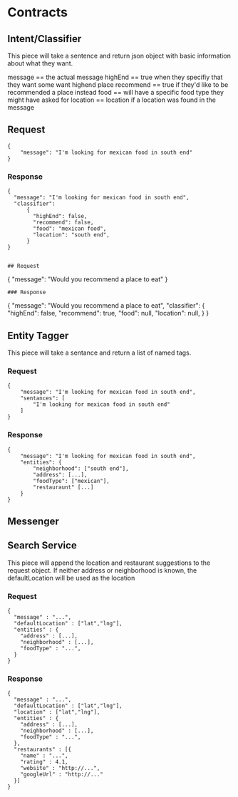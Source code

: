 # Contracts

## Intent/Classifier
This piece will take a sentence and return json object with basic information 
about what they want. 

message == the actual message
highEnd == true when they specifiy that they want some want highend place
recommend == true if they'd like to be recommended a place instead
food == will have a specific food type they might have asked for
location == location if a location was found in the message 

## Request
```
{
	"message": "I'm looking for mexican food in south end"
}
```
### Response
```
{
  "message": "I'm looking for mexican food in south end",
  "classifier": 
      {
        "highEnd": false,
        "recommend": false,
        "food": "mexican food",
        "location": "south end",
      }
}
  

## Request
```
{
	"message": "Would you recommend a place to eat"
}
```
### Response
```
{
  "message": "Would you recommend a place to eat",
  "classifier": 
      {
        "highEnd": false,
        "recommend": true,
        "food": null,
        "location": null,
      }
}
  

## Entity Tagger

This piece will take a sentance and return a list of named tags.

### Request
```
{
	"message": "I'm looking for mexican food in south end",
	"sentances": [
		"I'm looking for mexican food in south end"
	]
}
```

### Response
```
{
	"message": "I'm looking for mexican food in south end",
	"entities": {
		"neighborhood": ["south end"],
		"address": [...],
		"foodType": ["mexican"],
		"restauraunt" [...]
	}
}
```


## Messenger

## Search Service

This piece will append the location and restaurant suggestions to the request object.
If neither address or neighborhood is known, the defaultLocation will be used as the location

### Request
```
{
  "message" : "...",
  "defaultLocation" : ["lat","lng"],
  "entities" : {
    "address" : [...],
    "neighborhood" : [...],
    "foodType" : "...",
  }
}
```

### Response
```
{
  "message" : "...",
  "defaultLocation" : ["lat","lng"],
  "location" : ["lat","lng"],
  "entities" : {
    "address" : [...],
    "neighborhood" : [...],
    "foodType" : "...",
  },
  "restaurants" : [{
    "name" : "...",
    "rating" : 4.1,
    "website" : "http://...",
    "googleUrl" : "http://..."
  }]
}
```